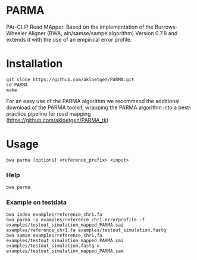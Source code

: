 # PARMA
PAr-CLIP Read MApper. Based on the implementation of the Burrows-Wheeler Aligner (BWA; aln/samse/sampe algorithm) Version 0.7.8 and extends it with the use of an empirical error profile.

# Installation
	git clone https://github.com/akloetgen/PARMA.git
	cd PARMA
	make
	
For an easy use of the PARMA algorithm we recommend the additional download of the PARMA toolkit, wrapping the PARMA algorithm into a best-practice pipeline for read mapping (https://github.com/akloetgen/PARMA_tk)

# Usage
	bwa parma [options] <reference_prefix> <input>
	
### Help
	bwa parma
	
### Example on testdata
	bwa index examples/reference_chr1.fa
	bwa parma -p examples/reference_chr1.errorprofile -f examples/testout_simulation_mapped_PARMA.sai examples/reference_chr1.fa examples/testout_simulation.fastq
	bwa samse examples/reference_chr1.fa examples/testout_simulation_mapped_PARMA.sai examples/testout_simulation.fastq > examples/testout_simulation_mapped_PARMA.sam

